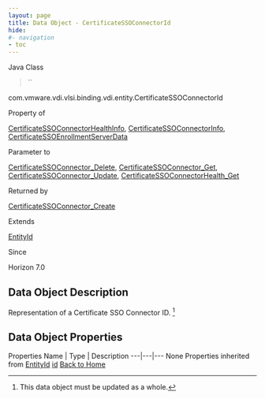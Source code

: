 ```yaml
---
layout: page
title: Data Object - CertificateSSOConnectorId
hide:
#- navigation
- toc
---
```








Java Class
> ``

com.vmware.vdi.vlsi.binding.vdi.entity.CertificateSSOConnectorId

Property of
>

[CertificateSSOConnectorHealthInfo](vdi.health.CertificateSSOConnectorHealth.CertificateSSOConnectorHealthInfo.md#field_detail), [CertificateSSOConnectorInfo](vdi.infrastructure.CertificateSSOConnector.CertificateSSOConnectorInfo.md#field_detail), [CertificateSSOEnrollmentServerData](vdi.infrastructure.CertificateSSOEnrollmentServer.CertificateSSOEnrollmentServerData.md#field_detail)

Parameter to
>

[CertificateSSOConnector_Delete](vdi.infrastructure.CertificateSSOConnector.md#delete), [CertificateSSOConnector_Get](vdi.infrastructure.CertificateSSOConnector.md#get), [CertificateSSOConnector_Update](vdi.infrastructure.CertificateSSOConnector.md#update), [CertificateSSOConnectorHealth_Get](vdi.health.CertificateSSOConnectorHealth.md#get)

Returned by
>

[CertificateSSOConnector_Create](vdi.infrastructure.CertificateSSOConnector.md#create)

Extends
>

[EntityId](vdi.EntityId.md)

Since
>

Horizon 7.0

## Data Object Description

Representation of a Certificate SSO Connector ID.
 [^167]



## Data Object Properties
Properties
Name |  Type |  Description
---|---|---
None
Properties inherited from [EntityId](vdi.EntityId.md)
[id](vdi.EntityId.md#id)
[Back to Home](index.md)


 


[^167]: This data object must be updated as a whole.